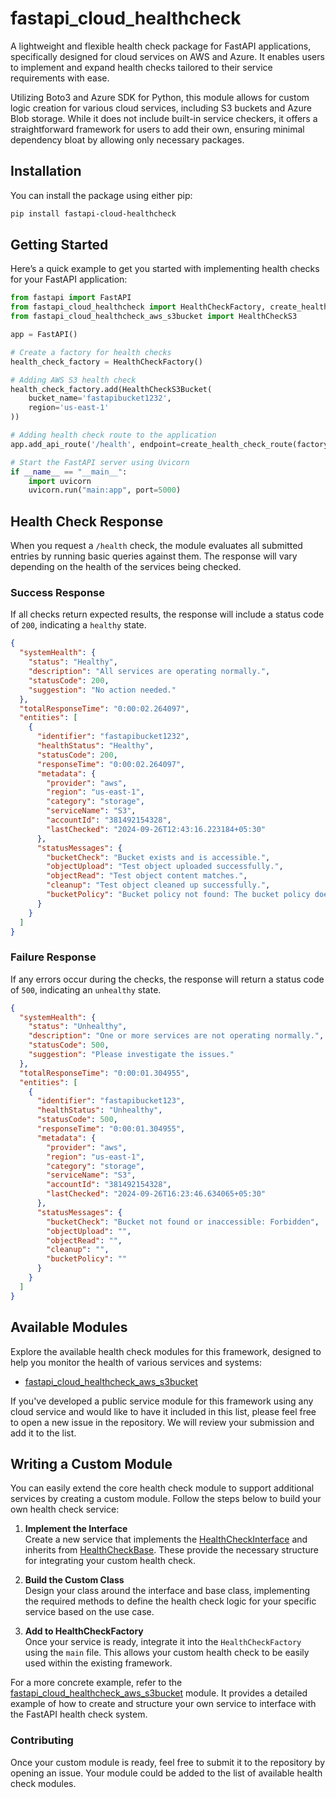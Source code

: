 # fastapi_cloud_healthcheck

A lightweight and flexible health check package for FastAPI applications, specifically designed for cloud services on AWS and Azure. It enables users to implement and expand health checks tailored to their service requirements with ease.

Utilizing Boto3 and Azure SDK for Python, this module allows for custom logic creation for various cloud services, including S3 buckets and Azure Blob storage. While it does not include built-in service checkers, it offers a straightforward framework for users to add their own, ensuring minimal dependency bloat by allowing only necessary packages.

## Installation
You can install the package using either pip:

```bash
pip install fastapi-cloud-healthcheck
```

## Getting Started
Here’s a quick example to get you started with implementing health checks for your FastAPI application:

```python
from fastapi import FastAPI
from fastapi_cloud_healthcheck import HealthCheckFactory, create_health_check_route
from fastapi_cloud_healthcheck_aws_s3bucket import HealthCheckS3

app = FastAPI()

# Create a factory for health checks
health_check_factory = HealthCheckFactory()

# Adding AWS S3 health check
health_check_factory.add(HealthCheckS3Bucket(
    bucket_name='fastapibucket1232',
    region='us-east-1'
))

# Adding health check route to the application
app.add_api_route('/health', endpoint=create_health_check_route(factory=health_check_factory), methods=["GET"])

# Start the FastAPI server using Uvicorn
if __name__ == "__main__":
    import uvicorn
    uvicorn.run("main:app", port=5000)
```

## Health Check Response
When you request a `/health` check, the module evaluates all submitted entries by running basic queries against them. The response will vary depending on the health of the services being checked.

### Success Response
If all checks return expected results, the response will include a status code of `200`, indicating a `healthy` state.

```json
{
  "systemHealth": {
    "status": "Healthy",
    "description": "All services are operating normally.",
    "statusCode": 200,
    "suggestion": "No action needed."
  },
  "totalResponseTime": "0:00:02.264097",
  "entities": [
    {
      "identifier": "fastapibucket1232",
      "healthStatus": "Healthy",
      "statusCode": 200,
      "responseTime": "0:00:02.264097",
      "metadata": {
        "provider": "aws",
        "region": "us-east-1",
        "category": "storage",
        "serviceName": "S3",
        "accountId": "381492154328",
        "lastChecked": "2024-09-26T12:43:16.223184+05:30"
      },
      "statusMessages": {
        "bucketCheck": "Bucket exists and is accessible.",
        "objectUpload": "Test object uploaded successfully.",
        "objectRead": "Test object content matches.",
        "cleanup": "Test object cleaned up successfully.",
        "bucketPolicy": "Bucket policy not found: The bucket policy does not exist"
      }
    }
  ]
}
```
### Failure Response
If any errors occur during the checks, the response will return a status code of `500`, indicating an `unhealthy` state.

```json
{
  "systemHealth": {
    "status": "Unhealthy",
    "description": "One or more services are not operating normally.",
    "statusCode": 500,
    "suggestion": "Please investigate the issues."
  },
  "totalResponseTime": "0:00:01.304955",
  "entities": [
    {
      "identifier": "fastapibucket123",
      "healthStatus": "Unhealthy",
      "statusCode": 500,
      "responseTime": "0:00:01.304955",
      "metadata": {
        "provider": "aws",
        "region": "us-east-1",
        "category": "storage",
        "serviceName": "S3",
        "accountId": "381492154328",
        "lastChecked": "2024-09-26T16:23:46.634065+05:30"
      },
      "statusMessages": {
        "bucketCheck": "Bucket not found or inaccessible: Forbidden",
        "objectUpload": "",
        "objectRead": "",
        "cleanup": "",
        "bucketPolicy": ""
      }
    }
  ]
}
```

## Available Modules
Explore the available health check modules for this framework, designed to help you monitor the health of various services and systems:

* [fastapi_cloud_healthcheck_aws_s3bucket](https://github.com/jtom38/fastapi_healthcheck_sqlalchemy)

If you've developed a public service module for this framework using any cloud service and would like to have it included in this list, please feel free to open a new issue in the repository. We will review your submission and add it to the list.

## Writing a Custom Module
You can easily extend the core health check module to support additional services by creating a custom module. Follow the steps below to build your own health check service:

1. **Implement the Interface**  
   Create a new service that implements the [HealthCheckInterface](https://github.com/jtom38/fastapi_healthcheck/blob/master/fastapi_healthcheck/domain.py#L6) and inherits from [HealthCheckBase](https://github.com/jtom38/fastapi_healthcheck/blob/master/fastapi_healthcheck/service.py#L75). These provide the necessary structure for integrating your custom health check.

2. **Build the Custom Class**  
   Design your class around the interface and base class, implementing the required methods to define the health check logic for your specific service based on the use case.

3. **Add to HealthCheckFactory**  
   Once your service is ready, integrate it into the `HealthCheckFactory` using the `main` file. This allows your custom health check to be easily used within the existing framework.

For a more concrete example, refer to the [fastapi_cloud_healthcheck_aws_s3bucket](https://github.com/jtom38/fastapi_healthcheck_sqlalchemy/blob/master/fastapi_healthcheck_sqlalchemy/service.py) module. It provides a detailed example of how to create and structure your own service to interface with the FastAPI health check system.

### Contributing

Once your custom module is ready, feel free to submit it to the repository by opening an issue. Your module could be added to the list of available health check modules.